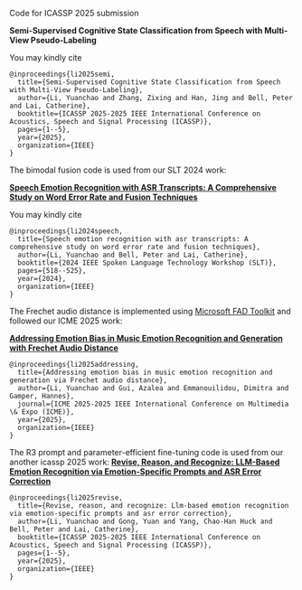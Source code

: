 Code for ICASSP 2025 submission

**Semi-Supervised Cognitive State Classification from Speech with Multi-View Pseudo-Labeling**


You may kindly cite

```
@inproceedings{li2025semi,
  title={Semi-Supervised Cognitive State Classification from Speech with Multi-View Pseudo-Labeling},
  author={Li, Yuanchao and Zhang, Zixing and Han, Jing and Bell, Peter and Lai, Catherine},
  booktitle={ICASSP 2025-2025 IEEE International Conference on Acoustics, Speech and Signal Processing (ICASSP)},
  pages={1--5},
  year={2025},
  organization={IEEE}
}
```


The bimodal fusion code is used from our SLT 2024 work:

[**Speech Emotion Recognition with ASR Transcripts: A Comprehensive Study on Word Error Rate and Fusion Techniques**](https://github.com/yc-li20/SER-on-WER-and-Fusion)

You may kindly cite

```
@inproceedings{li2024speech,
  title={Speech emotion recognition with asr transcripts: A comprehensive study on word error rate and fusion techniques},
  author={Li, Yuanchao and Bell, Peter and Lai, Catherine},
  booktitle={2024 IEEE Spoken Language Technology Workshop (SLT)},
  pages={518--525},
  year={2024},
  organization={IEEE}
}
```

The Frechet audio distance is implemented using [Microsoft FAD Toolkit](https://github.com/microsoft/fadtk) and followed our ICME 2025 work:

[**Addressing Emotion Bias in Music Emotion Recognition and Generation with Frechet Audio Distance**](https://arxiv.org/abs/2409.15545)

```
@inproceedings{li2025addressing,
  title={Addressing emotion bias in music emotion recognition and generation via Frechet audio distance},
  author={Li, Yuanchao and Gui, Azalea and Emmanouilidou, Dimitra and Gamper, Hannes},
  journal={ICME 2025-2025 IEEE International Conference on Multimedia \& Expo (ICME)},
  year={2025},
  organization={IEEE}
}
```

The R3 prompt and parameter-efficient fine-tuning code is used from our another icassp 2025 work:
[**Revise, Reason, and Recognize: LLM-Based Emotion Recognition via Emotion-Specific Prompts and ASR Error Correction**](https://github.com/yc-li20/Emotion-Prompt)

```
@inproceedings{li2025revise,
  title={Revise, reason, and recognize: Llm-based emotion recognition via emotion-specific prompts and asr error correction},
  author={Li, Yuanchao and Gong, Yuan and Yang, Chao-Han Huck and Bell, Peter and Lai, Catherine},
  booktitle={ICASSP 2025-2025 IEEE International Conference on Acoustics, Speech and Signal Processing (ICASSP)},
  pages={1--5},
  year={2025},
  organization={IEEE}
}
```
